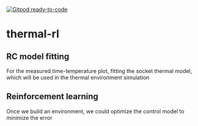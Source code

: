 [![Gitpod ready-to-code](https://img.shields.io/badge/Gitpod-ready--to--code-blue?logo=gitpod)](https://gitpod.io/#https://github.com/peterjcwu/thermal-rl)

# thermal-rl

## RC model fitting

For the measured time-temperature plot, fitting the socket 
thermal model, which will be used in the thermal environment
simulation


## Reinforcement learning

Once we build an environment, we could optimize the control model
to minimize the error 
